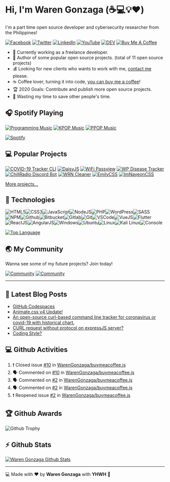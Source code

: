 # Hi, I'm Waren Gonzaga (:coffee::computer::bulb::heart:)

I'm a part time open source developer and cybersecurity researcher from the Philippines!

[![Facebook](https://img.shields.io/badge/facebook-%231877F2.svg?&style=for-the-badge&logo=facebook&logoColor=white)](https://facebook.com/warengonzagaofficial) [![Twitter](https://img.shields.io/badge/twitter-%231DA1F2.svg?&style=for-the-badge&logo=twitter&logoColor=white)](https://twitter.com/warengonzaga) [![LinkedIn](https://img.shields.io/badge/linkedin-%230077B5.svg?&style=for-the-badge&logo=linkedin&logoColor=white)](https://linkedin.com/in/warengonzagaofficial) [![YouTube](https://img.shields.io/badge/youtube-%23FF0000.svg?&style=for-the-badge&logo=youtube&logoColor=white)](https://youtube.com/warengonzaga) [![DEV](https://img.shields.io/badge/DEV-%23000000.svg?&style=for-the-badge&logo=dev.to&logoColor=white)](https://dev.to/warengonzaga) [![Buy Me A Coffee](https://img.shields.io/badge/buy%20me%20a%20coffee-%23ff813f.svg?&style=for-the-badge&logo=buy-me-a-coffee&logoColor=white)](https://buymeacoff.ee/warengonzaga)

- :muscle: Currently working as a freelance developer.
- :gift_heart: Author of some popular open source projects. (total of 11 open source projects)
- :moneybag: Looking for new clients who wants to work with me, [contact me](mailto:business@warengonzaga.co) please.
- :coffee: Coffee lover, turning it into code, [you can buy me a coffee](https://buymeacoff.ee/warengonzaga)!
- :trophy: 2020 Goals: Contribute and publish more open source projects.
- :dart: Wasting my time to save other people's time.

## :headphones: Spotify Playing

[![Programming Music](https://img.shields.io/badge/Programming%20Music-%231DB954.svg?&style=for-the-badge&logo=spotify&logoColor=white)](https://open.spotify.com/playlist/1FWq5Cu05LmtSHgFEXRnZO?si=FozGJF9nRXq2wTv_JpN2wQ) [![KPOP Music](https://img.shields.io/badge/KPOP%20Music-%231DB954.svg?&style=for-the-badge&logo=spotify&logoColor=white)](https://open.spotify.com/playlist/2DFExFNWYOwQMZy6wUeCxX?si=s1Ndgj8hTg-r8zLlvRgv1Q) [![PPOP Music](https://img.shields.io/badge/PPOP%20Music-%231DB954.svg?&style=for-the-badge&logo=spotify&logoColor=white)](https://open.spotify.com/playlist/58bZKfJFpUl2CwWET1QJ3X?si=259YV8_VRS-IKHsFZMmPTQ)

[![Spotify](https://readme-spotify.warengonzaga.com/api/spotify)](https://open.spotify.com/user/vmt7lpqdatuelp2chw7ur2p2l)

## :computer: Popular Projects

[![COVID-19 Tracker CLI](https://readme-stats.warengonzaga.com/api/pin/?username=trackercli&repo=covid19-tracker-cli)](https://github.com/trackercli/covid19-tracker-cli) [![DaisyJS](https://readme-stats.warengonzaga.com/api/pin/?username=warengonzaga&repo=daisy.js)](https://github.com/warengonzaga/daisy.js)<!-- 1st Line -->
[![WiFi Passview](https://readme-stats.warengonzaga.com/api/pin/?username=warengonzaga&repo=wifi-passview)](https://github.com/warengonzaga/wifi-passview) [![WP Disease Tracker](https://readme-stats.warengonzaga.com/api/pin/?username=warengonzaga&repo=wp-disease-tracker)](https://github.com/warengonzaga/wp-disease-tracker)<!-- 2nd Line -->
[![ChillRadio Discord Bot](https://readme-stats.warengonzaga.com/api/pin/?username=warengonzaga&repo=chillradio-discord-bot)](https://github.com/warengonzaga/chillradio-discord-bot) [![WRN Cleaner](https://readme-stats.warengonzaga.com/api/pin/?username=warengonzaga&repo=wrn-cleaner)](https://github.com/warengonzaga/wrn-cleaner)<!-- 3rd Line -->
[![EmilyCSS](https://readme-stats.warengonzaga.com/api/pin/?username=warengonzaga&repo=emily.css)](https://github.com/warengonzaga/emily.css) [![ImNayeonCSS](https://readme-stats.warengonzaga.com/api/pin/?username=warengonzaga&repo=imnayeon.css)](https://github.com/warengonzaga/imnayeon.css)<!-- 4th Line -->

[More projects...](https://github.com/warengonzaga/?tab=repositories)

## :wrench: Technologies

![HTML5](https://img.icons8.com/color/30/html-5.png)![CSS3](https://img.icons8.com/color/30/css3.png)![JavaScript](https://img.icons8.com/color/30/javascript.png)![NodeJS](https://img.icons8.com/color/30/nodejs.png)![PHP](https://img.icons8.com/color/30/php.png)![WordPress](https://img.icons8.com/color/30/wordpress.png)![SASS](https://img.icons8.com/color/30/sass.png)![NPM](https://img.icons8.com/color/30/npm.png)![Github](https://img.icons8.com/material-outlined/30/github.png)![Bitbucket](https://img.icons8.com/color/30/bitbucket.png)![Gitlab](https://img.icons8.com/color/30/gitlab.png)![Git](https://img.icons8.com/color/30/git.png)![VSCode](https://img.icons8.com/color/30/visual-studio-code-2019.png)![VueJS](https://img.icons8.com/color/30/vue-js.png)![Flutter](https://img.icons8.com/color/30/flutter.png)![ReactJS](https://img.icons8.com/color/30/react-native.png)![AngularJS](https://img.icons8.com/color/30/angularjs.png)![Windows](https://img.icons8.com/color/30/windows-10.png)![Ubuntu](https://img.icons8.com/color/30/ubuntu--v1.png)![Linux](https://img.icons8.com/color/30/linux.png)![Kali Linux](https://img.icons8.com/color/30/kali-linux.png)![Console](https://img.icons8.com/color/30/console.png)

[![Top Language](https://readme-stats.warengonzaga.com/api/top-langs?username=warengonzaga&layout=compact)](https://github.com/warengonzaga/github-readme-stats)

## :earth_asia: My Community

Wanna see some of my future projects? Join today!

[![Community](https://discordapp.com/api/guilds/659684980137656340/widget.png?style=banner2)](https://discord.io/warengonzaga)
[![Community](https://discordapp.com/api/guilds/694612151444439081/widget.png?style=banner2)](https://discord.io/trackercli)

---

## :newspaper: Latest Blog Posts

<!-- BLOG-POST-LIST:START -->
- [GitHub Codespaces](https://dev.to/warengonzaga/github-codespaces-1i8k)
- [Animate.css v4 Update!](https://dev.to/warengonzaga/animate-css-v4-update-18m8)
- [An open-source curl-based command line tracker for coronavirus or covid-19 with historical chart.](https://dev.to/warengonzaga/an-open-source-curl-based-command-line-tracker-for-coronavirus-or-covid-19-with-historical-chart-3op9)
- [CURL request without protocol on expressJS server?](https://dev.to/warengonzaga/curl-request-without-protocol-on-expressjs-server-32op)
- [Coding Style?](https://dev.to/warengonzaga/coding-style-3p36)
<!-- BLOG-POST-LIST:END -->

## :computer: Github Activities

<!--START_SECTION:activity-->
1. ❗️ Closed issue [#10](https://github.com/WarenGonzaga/buymeacoffee.js/issues/10) in [WarenGonzaga/buymeacoffee.js](https://github.com/WarenGonzaga/buymeacoffee.js)
2. 🗣 Commented on [#10](https://github.com/WarenGonzaga/buymeacoffee.js/issues/10) in [WarenGonzaga/buymeacoffee.js](https://github.com/WarenGonzaga/buymeacoffee.js)
3. 🗣 Commented on [#2](https://github.com/WarenGonzaga/buymeacoffee.js/issues/2) in [WarenGonzaga/buymeacoffee.js](https://github.com/WarenGonzaga/buymeacoffee.js)
4. 🗣 Commented on [#2](https://github.com/WarenGonzaga/buymeacoffee.js/issues/2) in [WarenGonzaga/buymeacoffee.js](https://github.com/WarenGonzaga/buymeacoffee.js)
5. ❗️ Reopened issue [#2](https://github.com/WarenGonzaga/buymeacoffee.js/issues/2) in [WarenGonzaga/buymeacoffee.js](https://github.com/WarenGonzaga/buymeacoffee.js)
<!--END_SECTION:activity-->

## :trophy: Github Awards

![Github Trophy](https://github-profile-trophy.vercel.app/?username=warengonzaga)

## :zap: Github Stats

[![Waren Gonzaga Github Stats](https://readme-stats.warengonzaga.com/api?username=warengonzaga&show_icons=true&count_private=true)](https://github.com/warengonzaga/github-readme-stats)

---

:computer: Made with :heart: by **Waren Gonzaga** with **YHWH** :pray:

[personal website]: https://warengonzaga.com
[business website]: https://warengonzaga.co
[facebook]: https://facebook.com/warengonzagaofficial
[twitter]: https://twitter.com/warengonzaga
[instagram]: https://instagram.com/warengonzagaofficial
[youtube]: https://youtube.com/warengonzaga
